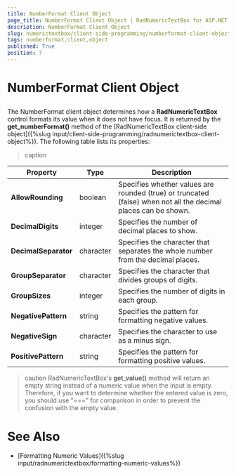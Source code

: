 ```yaml
---
title: NumberFormat Client Object
page_title: NumberFormat Client Object | RadNumericTextBox for ASP.NET AJAX Documentation
description: NumberFormat Client Object
slug: numerictextbox/client-side-programming/numberformat-client-object
tags: numberformat,client,object
published: True
position: 7
---
```


# NumberFormat Client Object



## 

The NumberFormat client object determines how a **RadNumericTextBox** control formats its value when it does not have focus. It is returned by the **get_numberFormat()** method of the [RadNumericTextBox client-side object]({%slug input/client-side-programming/radnumerictextbox-client-object%}). The following table lists its properties:


>caption  

| Property | Type | Description |
| ------ | ------ | ------ |
| **AllowRounding** |boolean|Specifies whether values are rounded (true) or truncated (false) when not all the decimal places can be shown.|
| **DecimalDigits** |integer|Specifies the number of decimal places to show.|
| **DecimalSeparator** |character|Specifies the character that separates the whole number from the decimal places.|
| **GroupSeparator** |character|Specifies the character that divides groups of digits.|
| **GroupSizes** |integer|Specifies the number of digits in each group.|
| **NegativePattern** |string|Specifies the pattern for formatting negative values.|
| **NegativeSign** |character|Specifies the character to use as a minus sign.|
| **PositivePattern** |string|Specifies the pattern for formatting positive values.|

>caution RadNumericTextBox's **get_value()** method will return an empty string instead of a numeric value when the input is empty. Therefore, if you want to determine whether the entered value is zero, you should use "===" for comparison in order to prevent the confusion with the empty value.
>


# See Also

 * [Formatting Numeric Values]({%slug input/radnumerictextbox/formatting-numeric-values%})
